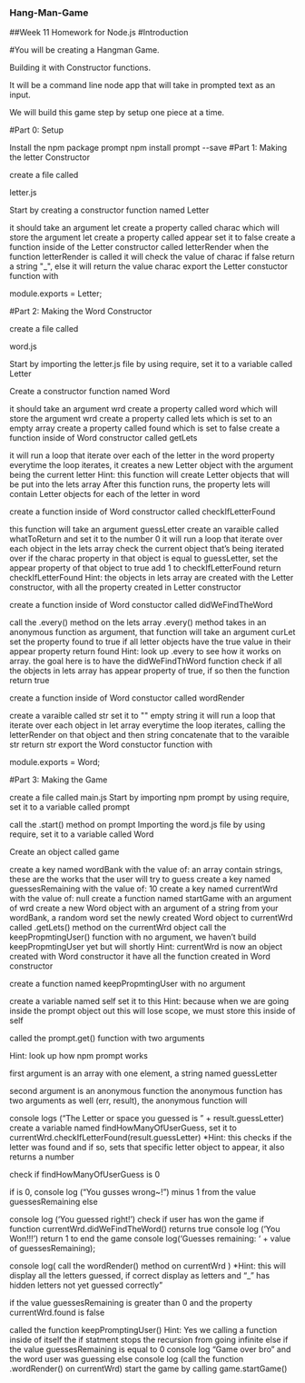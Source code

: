 ### Hang-Man-Game

##Week 11 Homework for Node.js
#Introduction

#You will be creating a Hangman Game.

Building it with Constructor functions.

It will be a command line node app that will take in prompted text as an input.

We will build this game step by setup one piece at a time.

#Part 0: Setup

Install the npm package prompt
npm install prompt --save
#Part 1: Making the letter Constructor

create a file called

letter.js
 

Start by creating a constructor function named Letter

it should take an argument let
create a property called charac which will store the argument let
create a property called appear set it to false
create a function inside of the Letter constructor called letterRender
when the function letterRender is called
it will check the value of charac
if false return a string "_", else it will return the value charac
export the Letter constuctor function with

module.exports = Letter;

#Part 2: Making the Word Constructor

create a file called

word.js
 

Start by importing the letter.js file by using require, set it to a variable called Letter

Create a constructor function named Word

it should take an argument wrd
create a property called word which will store the argument wrd
create a property called lets which is set to an empty array
create a property called found which is set to false
create a function inside of Word constructor called getLets

it will run a loop that iterate over each of the letter in the word property
everytime the loop iterates, it creates a new Letter object with the argument being the current letter
 Hint: this function will create Letter objects that will be put into the lets array
After this function runs, the property lets will contain Letter objects for each of the letter in word

create a function inside of Word constructor called checkIfLetterFound

this function will take an argument guessLetter
create an varaible called whatToReturn and set it to the number 0
it will run a loop that iterate over each object in the lets array
check the current object that’s being iterated over
if the charac property in that object is equal to guessLetter, set the appear property of that object to true
add 1 to checkIfLetterFound
return checkIfLetterFound
 Hint: the objects in lets array are created with the Letter constructor, with all the property created in Letter constructor

create a function inside of Word constuctor called didWeFindTheWord

call the .every() method on the lets array
.every() method takes in an anonymous function as argument, that function will take an argument curLet
set the property found to true if all letter objects have the true value in their appear property
return found
 Hint: look up .every to see how it works on array.
the goal here is to have the didWeFindThWord function check if all the objects in lets array has appear property of true, if so then the function return true

create a function inside of Word constuctor called wordRender

create a varaible called str set it to "" empty string
it will run a loop that iterate over each object in let array
everytime the loop iterates, calling the letterRender on that object and then string concatenate that to the varaible str
return str
export the Word constuctor function with

module.exports = Word;

#Part 3: Making the Game

create a file called
main.js
Start by importing npm prompt by using require, set it to a variable called prompt

call the .start() method on prompt
Importing the word.js file by using require, set it to a variable called Word

Create an object called game

create a key named wordBank with the value of: an array contain strings, these are the works that the user will try to guess
create a key named guessesRemaining with the value of: 10
create a key named currentWrd with the value of: null
create a function named startGame with an argument of wrd
create a new Word object with an argument of a string from your wordBank, a random word
set the newly created Word object to currentWrd
called .getLets() method on the currentWrd object
call the keepPropmtingUser() function with no argument, we haven’t build keepPropmtingUser yet but will shortly
 Hint: currentWrd is now an object created with Word constructor it have all the function created in Word constructor

create a function named keepPropmtingUser with no argument

create a variable named self set it to this
 Hint: because when we are going inside the prompt object out this will lose scope, we must store this inside of self

called the prompt.get() function with two arguments

 Hint: look up how npm prompt works

first argument is an array with one element, a string named guessLetter

second argument is an anonymous function
the anonymous function has two arguments as well (err, result), the anonymous function will

console logs (“The Letter or space you guessed is ” + result.guessLetter)
create a variable named findHowManyOfUserGuess, set it to currentWrd.checkIfLetterFound(result.guessLetter)
 *Hint: this checks if the letter was found and if so, sets that specific letter object to appear, it also returns a number

check if findHowManyOfUserGuess is 0

if is 0, console log (“You gusses wrong~!”)
minus 1 from the value guessesRemaining
else

console log (‘You guessed right!’)
check if user has won the game
if function currentWrd.didWeFindTheWord() returns true
console log (‘You Won!!!’)
return 1 to end the game
console log(‘Guesses remaining: ‘ + value of guessesRemaining);

console log( call the wordRender() method on currentWrd )
 *Hint: this will display all the letters guessed, if correct display as letters and “_” has hidden letters not yet guessed correctly”

if the value guessesRemaining is greater than 0 and the property currentWrd.found is false

called the function keepPromptingUser()
 Hint: Yes we calling a function inside of itself the if statment stops the recursion from going infinite
else if the value guessesRemaining is equal to 0
console log “Game over bro” and the word user was guessing
else
console log (call the function .wordRender() on currentWrd)
start the game by calling game.startGame()